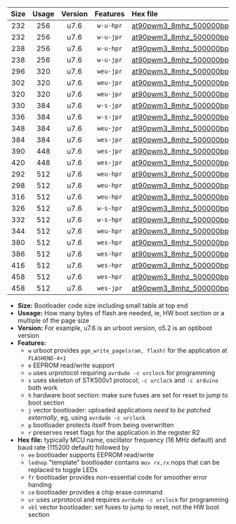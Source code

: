 |Size|Usage|Version|Features|Hex file|
|:-:|:-:|:-:|:-:|:--|
|232|256|u7.6|`w-u-hpr`|[at90pwm3_8mhz_500000bps_ur.hex](https://raw.githubusercontent.com/stefanrueger/urboot/main/at90pwm3_8mhz_500000bps_ur.hex)|
|232|256|u7.6|`w-u-jpr`|[at90pwm3_8mhz_500000bps_ur_vbl.hex](https://raw.githubusercontent.com/stefanrueger/urboot/main/at90pwm3_8mhz_500000bps_ur_vbl.hex)|
|238|256|u7.6|`w-u-hpr`|[at90pwm3_8mhz_500000bps_lednop_ur.hex](https://raw.githubusercontent.com/stefanrueger/urboot/main/at90pwm3_8mhz_500000bps_lednop_ur.hex)|
|238|256|u7.6|`w-u-jpr`|[at90pwm3_8mhz_500000bps_lednop_ur_vbl.hex](https://raw.githubusercontent.com/stefanrueger/urboot/main/at90pwm3_8mhz_500000bps_lednop_ur_vbl.hex)|
|296|320|u7.6|`weu-jpr`|[at90pwm3_8mhz_500000bps_ee_ur_vbl.hex](https://raw.githubusercontent.com/stefanrueger/urboot/main/at90pwm3_8mhz_500000bps_ee_ur_vbl.hex)|
|302|320|u7.6|`weu-jpr`|[at90pwm3_8mhz_500000bps_ee_lednop_ur_vbl.hex](https://raw.githubusercontent.com/stefanrueger/urboot/main/at90pwm3_8mhz_500000bps_ee_lednop_ur_vbl.hex)|
|320|320|u7.6|`weu-jpr`|[at90pwm3_8mhz_500000bps_ee_lednop_fr_ur_vbl.hex](https://raw.githubusercontent.com/stefanrueger/urboot/main/at90pwm3_8mhz_500000bps_ee_lednop_fr_ur_vbl.hex)|
|330|384|u7.6|`w-s-jpr`|[at90pwm3_8mhz_500000bps_vbl.hex](https://raw.githubusercontent.com/stefanrueger/urboot/main/at90pwm3_8mhz_500000bps_vbl.hex)|
|336|384|u7.6|`w-s-jpr`|[at90pwm3_8mhz_500000bps_lednop_vbl.hex](https://raw.githubusercontent.com/stefanrueger/urboot/main/at90pwm3_8mhz_500000bps_lednop_vbl.hex)|
|348|384|u7.6|`weu-jpr`|[at90pwm3_8mhz_500000bps_ee_lednop_fr_ce_ur_vbl.hex](https://raw.githubusercontent.com/stefanrueger/urboot/main/at90pwm3_8mhz_500000bps_ee_lednop_fr_ce_ur_vbl.hex)|
|384|384|u7.6|`wes-jpr`|[at90pwm3_8mhz_500000bps_ee_vbl.hex](https://raw.githubusercontent.com/stefanrueger/urboot/main/at90pwm3_8mhz_500000bps_ee_vbl.hex)|
|390|448|u7.6|`wes-jpr`|[at90pwm3_8mhz_500000bps_ee_lednop_vbl.hex](https://raw.githubusercontent.com/stefanrueger/urboot/main/at90pwm3_8mhz_500000bps_ee_lednop_vbl.hex)|
|420|448|u7.6|`wes-jpr`|[at90pwm3_8mhz_500000bps_ee_lednop_fr_vbl.hex](https://raw.githubusercontent.com/stefanrueger/urboot/main/at90pwm3_8mhz_500000bps_ee_lednop_fr_vbl.hex)|
|292|512|u7.6|`weu-hpr`|[at90pwm3_8mhz_500000bps_ee_ur.hex](https://raw.githubusercontent.com/stefanrueger/urboot/main/at90pwm3_8mhz_500000bps_ee_ur.hex)|
|298|512|u7.6|`weu-hpr`|[at90pwm3_8mhz_500000bps_ee_lednop_ur.hex](https://raw.githubusercontent.com/stefanrueger/urboot/main/at90pwm3_8mhz_500000bps_ee_lednop_ur.hex)|
|316|512|u7.6|`weu-hpr`|[at90pwm3_8mhz_500000bps_ee_lednop_fr_ur.hex](https://raw.githubusercontent.com/stefanrueger/urboot/main/at90pwm3_8mhz_500000bps_ee_lednop_fr_ur.hex)|
|326|512|u7.6|`w-s-hpr`|[at90pwm3_8mhz_500000bps.hex](https://raw.githubusercontent.com/stefanrueger/urboot/main/at90pwm3_8mhz_500000bps.hex)|
|332|512|u7.6|`w-s-hpr`|[at90pwm3_8mhz_500000bps_lednop.hex](https://raw.githubusercontent.com/stefanrueger/urboot/main/at90pwm3_8mhz_500000bps_lednop.hex)|
|344|512|u7.6|`weu-hpr`|[at90pwm3_8mhz_500000bps_ee_lednop_fr_ce_ur.hex](https://raw.githubusercontent.com/stefanrueger/urboot/main/at90pwm3_8mhz_500000bps_ee_lednop_fr_ce_ur.hex)|
|380|512|u7.6|`wes-hpr`|[at90pwm3_8mhz_500000bps_ee.hex](https://raw.githubusercontent.com/stefanrueger/urboot/main/at90pwm3_8mhz_500000bps_ee.hex)|
|386|512|u7.6|`wes-hpr`|[at90pwm3_8mhz_500000bps_ee_lednop.hex](https://raw.githubusercontent.com/stefanrueger/urboot/main/at90pwm3_8mhz_500000bps_ee_lednop.hex)|
|416|512|u7.6|`wes-hpr`|[at90pwm3_8mhz_500000bps_ee_lednop_fr.hex](https://raw.githubusercontent.com/stefanrueger/urboot/main/at90pwm3_8mhz_500000bps_ee_lednop_fr.hex)|
|458|512|u7.6|`wes-hpr`|[at90pwm3_8mhz_500000bps_ee_lednop_fr_ce.hex](https://raw.githubusercontent.com/stefanrueger/urboot/main/at90pwm3_8mhz_500000bps_ee_lednop_fr_ce.hex)|
|458|512|u7.6|`wes-jpr`|[at90pwm3_8mhz_500000bps_ee_lednop_fr_ce_vbl.hex](https://raw.githubusercontent.com/stefanrueger/urboot/main/at90pwm3_8mhz_500000bps_ee_lednop_fr_ce_vbl.hex)|

- **Size:** Bootloader code size including small table at top end
- **Useage:** How many bytes of flash are needed, ie, HW boot section or a multiple of the page size
- **Version:** For example, u7.6 is an urboot version, o5.2 is an optiboot version
- **Features:**
  + `w` urboot provides `pgm_write_page(sram, flash)` for the application at `FLASHEND-4+1`
  + `e` EEPROM read/write support
  + `u` uses urprotocol requiring `avrdude -c urclock` for programming
  + `s` uses skeleton of STK500v1 protocol; `-c urclock` and `-c arduino` both work
  + `h` hardware boot section: make sure fuses are set for reset to jump to boot section
  + `j` vector bootloader: uploaded applications *need to be patched externally*, eg, using `avrdude -c urclock`
  + `p` bootloader protects itself from being overwritten
  + `r` preserves reset flags for the application in the register R2
- **Hex file:** typically MCU name, oscillator frequency (16 MHz default) and baud rate (115200 default) followed by
  + `ee` bootloader supports EEPROM read/write
  + `lednop` "template" bootloader contains `mov rx,rx` nops that can be replaced to toggle LEDs
  + `fr` bootloader provides non-essential code for smoother error handing
  + `ce` bootloader provides a chip erase command
  + `ur` uses urprotocol and requires `avrdude -c urclock` for programming
  + `vbl` vector bootloader: set fuses to jump to reset, not the HW boot section
